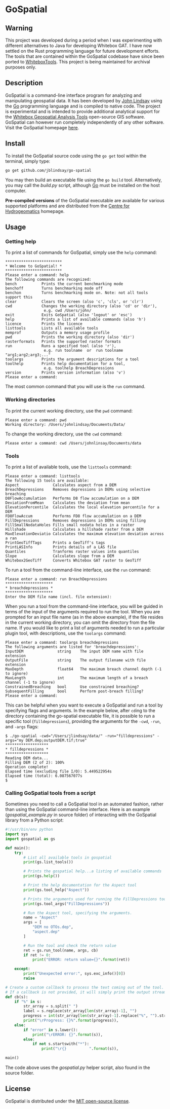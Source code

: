# GoSpatial

## Warning

This project was developed during a period when I was experimenting with different alternatives to Java for developing Whitebox GAT. I have now settled on the Rust programming language for future development efforts. The tools that are contained within the GoSpatial codebase have since been ported to [WhiteboxTools](http://www.uoguelph.ca/~hydrogeo/WhiteboxTools/index.html). This project is being maintained for archival purposes only.

## Description

GoSpatial is a command-line interface program for analyzing and manipulating geospatial data. It has been developed by [John Lindsay](http://www.uoguelph.ca/geography/faculty/lindsay-john "John Lindsay's homepage") using the [Go](https://golang.org "Go programming language homepage") programming language and is compiled to native code. The project is experimental and is intended to provide additional analytical support for the [Whitebox Geospatial Analysis Tools](http://www.uoguelph.ca/~hydrogeo/Whitebox/ "Whitebox GAT homepage") open-source GIS software. GoSpatial can however run completely independently of any other software. Visit the GoSpatial homepage [here](http://www.uoguelph.ca/~hydrogeo/software.shtml).

## Install

To install the GoSpatial source code using the ```go get``` tool within the terminal, simply type:

```
go get github.com/jblindsay/go-spatial
```

You may then build an executable file using the ```go build``` tool. Alternatively, you may call the *build.py* script, although [Go](https://golang.org) must be installed on the host computer.

**Pre-compiled versions** of the GoSpatial executable are available for various supported platforms and are distributed from the [Centre for Hydrogeomatics](http://www.uoguelph.ca/~hydrogeo/software.shtml "Centre for Hydrogeomatics homepage") homepage.

## Usage

### Getting help

To print a list of commands for GoSpatial, simply use the ```help``` command:

```
*************************
* Welcome to GoSpatial! *
*************************
Please enter a command: help
The following commands are recognized:
bench           Prints the current benchmarking mode
benchoff        Turns benchmarking mode off
benchon         Turns benchmarking mode on. Note: not all tools support this
clear           Clears the screen (also 'c', 'cls', or 'clr')
cwd             Changes the working directory (also 'cd' or 'dir'),
                 e.g. cwd /Users/john/
exit            Exits GoSpatial (also 'logout' or 'esc')
help            Prints a list of available commands (also 'h')
licence         Prints the licence
listtools       Lists all available tools
memprof         Outputs a memory usage profile
pwd             Prints the working directory (also 'dir')
rasterformats   Prints the supported raster formats
run             Runs a specified tool (also 'r'),
                 e.g. run toolname  or  run toolname "arg1;arg2;arg3;..."
toolargs        Prints the argument descriptions for a tool
toolhelp        Prints help documentation for a tool,
                 e.g. toolhelp BreachDepressions
version         Prints version information (also 'v')
Please enter a command:
```

The most common command that you will use is the ```run``` command.

### Working directories
To print the current working directory, use the ```pwd``` command:
```
Please enter a command: pwd
Working directory: /Users/johnlindsay/Documents/Data/
```

To change the working directory, use the ```cwd``` command:
```
Please enter a command: cwd /Users/johnlinsay/Documents/data
```

### Tools

To print a list of available tools, use the ```listtools``` command:
```
Please enter a command: listtools
The following 15 tools are available:
Aspect               Calculates aspect from a DEM
BreachDepressions    Removes depressions in DEMs using selective breaching
D8FlowAccumulation   Performs D8 flow accumulation on a DEM
DeviationFromMean    Calculates the deviation from mean
ElevationPercentile  Calculates the local elevation percentile for a DEM
FD8FlowAccum         Performs FD8 flow accumulation on a DEM
FillDepressions      Removes depressions in DEMs using filling
FillSmallNodataHoles Fills small nodata holes in a raster
Hillshade            Calculates a hillshade raster from a DEM
MaxElevationDeviatio Calculates the maximum elevation deviation across a ran
PrintGeoTiffTags     Prints a GeoTiff's tags
PrintLASInfo         Prints details of a LAS file
Quantiles            Tranforms raster values into quantiles
Slope                Calculates slope from a DEM
Whitebox2GeoTiff     Converts Whitebox GAT raster to GeoTiff
```

To run a tool from the command-line interface, use the ```run``` command:

```
Please enter a command: run BreachDepressions
*********************
* breachdepressions *
*********************
Enter the DEM file name (incl. file extension):
```

When you run a tool from the command-line interface, you will be guided in terms of the input of the arguments required to run the tool. When you are prompted for an input file name (as in the above example), if the file resides in the current working directory, you can omit the directory from the file name. If you would like to print a list of arguments needed to run a particular plugin tool, with descriptions, use the ```toolargs``` command:

```
Please enter a command: toolargs breachdepressions
The following arguments are listed for 'breachdepressions':
InputDEM               string    The input DEM name with file extension
OutputFile             string    The output filename with file extension
MaxDepth               float64   The maximum breach channel depth (-1 to ignore)
MaxLength              int       The maximum length of a breach channel (-1 to ignore)
ConstrainedBreaching   bool      Use constrained breaching?
SubsequentFilling      bool      Perform post-breach filling?
Please enter a command:
```

This can be helpful when you want to execute a GoSpatial and run a tool by specifying flags and arguments. In the example below, after ```cd```ing to the directory containing the go-spatial executable file, it is possible to run a specific tool (```filldepressions```), providing the arguments for the ```-cwd```, ```-run```, and ```-args``` flags:

```
$ ./go-spatial -cwd="/Users/jlindsay/data/" -run="filldepressions" -args="my DEM.dep;outputDEM.tif;true"
*******************
* filldepressions *
*******************
Reading DEM data...
Filling DEM (2 of 2): 100%
Operation complete!
Elapsed time (excluding file I/O): 5.449522954s
Elapsed time (total): 6.087567077s
$
```

### Calling GoSpatial tools from a script

Sometimes you need to call a GoSpatial tool in an automated fashion, rather than using the GoSpatial command-line interface. Here is an example (*gospatial_example.py* in source folder) of interacting with the GoSpatial library from a Python script:

```python
#!/usr/bin/env python
import sys
import gospatial as gs

def main():
    try:
        # List all available tools in gospatial
        print(gs.list_tools())

        # Prints the gospatial help...a listing of available commands
        print(gs.help())

        # Print the help documentation for the Aspect tool
        print(gs.tool_help("Aspect"))

        # Prints the arguments used for running the FillDepressions tool
        print(gs.tool_args("FillDepressions"))

        # Run the Aspect tool, specifying the arguments.
        name = "Aspect"
        args = [
            "DEM no OTOs.dep",
            "aspect.dep"
        ]

        # Run the tool and check the return value
        ret = gs.run_tool(name, args, cb)
        if ret != 0:
            print("ERROR: return value={}".format(ret))

    except:
        print("Unexpected error:", sys.exc_info()[0])
        raise

# Create a custom callback to process the text coming out of the tool.
# If a callback is not provided, it will simply print the output stream.
def cb(s):
    if "%" in s:
        str_array = s.split(" ")
        label = s.replace(str_array[len(str_array)-1], "")
        progress = int(str_array[len(str_array)-1].replace("%", "").strip())
        print("\rProgress: {}%".format(progress)),
    else:
        if "error" in s.lower():
            print("\rERROR: {}".format(s)),
        else:
            if not s.startswith("*"):
                print("\r{}          ".format(s)),

main()
```

The code above uses the *gospatial.py* helper script, also found in the source folder.

<!-- ```python
#! /usr/bin/env python3
import subprocess

executablestr = "/Users/me/Projects/go-spatial"
workdir = "/Users/me/Documents/data/"
toolname = "filldepressions"
args = "my DEM.dep;outputDEM.tif;true"

a = [executablestr, "-cwd", workdir, "-run", toolname, "-args", args]

print("Setting up process...")
p = subprocess.Popen(a)
print("Running process...")
p.wait()
print("Done!")
``` -->

## License

GoSpatial is distributed under the [MIT open-source license](./LICENSE).
